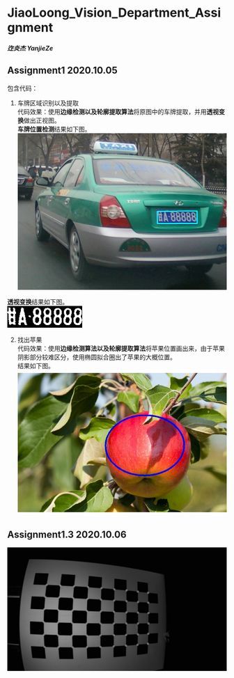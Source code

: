 # JiaoLoong_Vision_Department_Assignment

##### 迮炎杰 YanjieZe

## Assignment1 2020.10.05
包含代码：</br>
1. 车牌区域识别以及提取</br>
代码效果：使用**边缘检测以及轮廓提取算法**将原图中的车牌提取，并用**透视变换**做出正视图。</br>
**车牌位置检测**结果如下图。</br>
![image](https://github.com/YanjieZe/JiaoLoong_Vision_Department_Assignment/blob/main/assignment1/carplateFind.jpg)</br>

**透视变换**结果如下图。</br>
![image](https://github.com/YanjieZe/JiaoLoong_Vision_Department_Assignment/blob/main/assignment1/plateFinnal.jpg)</br>

2. 找出苹果</br>
代码效果：使用**边缘检测算法以及轮廓提取算法**将苹果位置画出来，由于苹果阴影部分较难区分，使用椭圆拟合圈出了苹果的大概位置。</br>
结果如下图。</br>
![image](https://github.com/YanjieZe/JiaoLoong_Vision_Department_Assignment/blob/main/assignment1/appleFind.jpg)

## Assignment1.3 2020.10.06
![image](https://github.com/YanjieZe/JiaoLoong_Vision_Department_Assignment/blob/main/assignment1.3/chessCorners.jpg)
